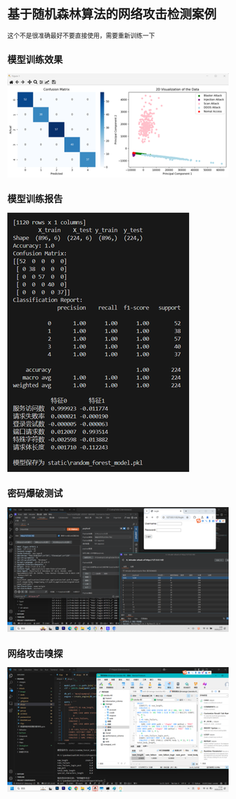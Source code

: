 # 基于随机森林算法的网络攻击检测案例

这个不是很准确最好不要直接使用，需要重新训练一下

## 模型训练效果
![image](./image/rf.png)

## 模型训练报告
![image](./image/report.png)

## 密码爆破测试
![image](./image/boom.png)

## 网络攻击嗅探
![image](./image/detect.png)
